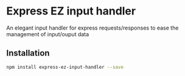 # Express EZ input handler
An elegant input handler for express requests/responses to ease the management of input/ouput data

## Installation
```sh
npm install express-ez-input-handler --save
```

